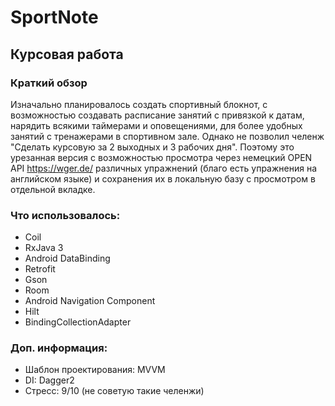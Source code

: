 # SportNote

## Курсовая работа

### Краткий обзор

Изначально планировалось создать спортивный блокнот, с возможностью создавать расписание занятий с  привязкой к датам, нарядить всякими таймерами и оповещениями, для более удобных занятий с тренажерами в спортивном зале. Однако не позволил челенж "Сделать курсовую за 2 выходных и 3 рабочих дня". Поэтому это урезанная версия с возможностью просмотра через немецкий OPEN API https://wger.de/ различных упражнений (благо есть упражнения на английском языке) и сохранения их в локальную базу с просмотром в отдельной вкладке.

### Что использовалось:
* Coil
* RxJava 3
* Android DataBinding
* Retrofit
* Gson
* Room
* Android Navigation Component
* Hilt
* BindingCollectionAdapter

### Доп. информация:
* Шаблон проектирования: MVVM
* DI: Dagger2
* Стресс: 9/10 (не советую такие челенжи)